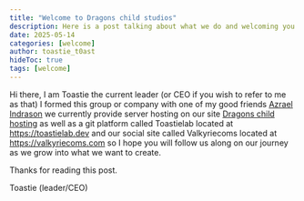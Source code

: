 ```yaml
---
title: "Welcome to Dragons child studios"
description: Here is a post talking about what we do and welcoming you to our site.
date: 2025-05-14
categories: [welcome]
author: toastie_t0ast
hideToc: true
tags: [welcome]
---
```


Hi there, I am Toastie the current leader (or CEO if you wish to refer to me as that) I formed this group or company with one of my good friends [Azrael Indrason](https://www.twitch.tv/azrael_indrason) we currently provide server hosting on our site [Dragons child hosting](https://dragonschildhosting.net) as well as a git platform called Toastielab located at https://toastielab.dev and our social site called Valkyriecoms located at https://valkyriecoms.com so I hope you will follow us along on our journey as we grow into what we want to create.

Thanks for reading this post.

Toastie (leader/CEO)
